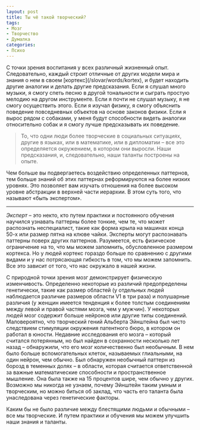 ```yaml
---
layout: post
title: Ты чё такой творческий?
tags:
- Мозг
- Творчество
- Думалка
categories:
- Психо
---
```

<article>
С точки зрения воспитания у всех различный жизненный опыт. Следовательно, каждый строит отличные от других модели мира и знания о нем в своем [кортекс](/slovar/words/kortex), и будет находить другие аналогии и делать другие предсказания. 
Если я слушал много музыки, я смогу спеть песню в другой тональности и сыграть простую мелодию на другом инструменте. Если я почти не слушал музыку, я не смогу осуществить этого. 
Если я изучал физику, я смогу объяснить поведение повседневных объектов на основе законов физики.
Если я вырос рядом с собаками, у меня будут способности видеть аналогии относительно собак и я смогу лучше предсказывать их поведение. 

>То, что одни люди более творческие в социальных ситуациях, другие в языках, или в математике, или в дипломатии – все это определяется окружением, в котором они выросли. Наши предсказания, и, следовательно, наши таланты построены на опыте.

Чем больше вы подвергаетесь воздействию определенных паттернов, тем больше знаний об этих паттернах реформируются на более низких уровнях. Это позволяет вам изучать отношения на более высоком уровне абстракции в верхней части иерархии. 
В этом суть того, что называют «быть экспертом». 

---------------------------------
*Эксперт* – это некто, кто путем практики и постоянного обучения научился узнавать паттерны более тонкие, чем те, что может распознать неспециалист, такие как форма крыла на машинах конца 50-х или размер пятна на клюве чайки. 
Эксперты могут распознавать паттерны поверх других паттернов. 
Разумеется, есть физическое ограничение на то, что мы можем запомнить, обусловленное размером кортекса. Но у людей кортекс гораздо больше по сравнению с другими видами и у нас потрясающая гибкость в том, что мы можем запомнить. Все это зависит от того, что нас окружало в нашей жизни.

С природной точки зрения мозг демонстрирует физическую изменчивость. Определенно некоторые из различий предопределены генетически, такие как размер областей (у отдельных людей наблюдается различие размеров области V1 в три раза) и полушарные различия (у женщин имеется тенденция к более толстым соединениям между левой и правой частями мозга, чем у мужчин). У некоторых людей мозг содержит больше нейронов или другие типы соединений. Маловероятно, что творческий гений Альберта Эйнштейна был чисто следствием стимуляции окружения патентного бюро, в котором он работал в юности. Недавние исследования его мозга – который считался потерянным, но был найден в сохранности несколько лет назад – обнаружили, что его мозг количественно был необычным. В нем было больше вспомогательных клеток, называемых глиальными, на один нейрон, чем обычно. Был обнаружен необычный паттерн из борозд в теменных долях – в области, которая считается ответственной за важные математические способности и пространственное мышление. Она была также на 15 процентов шире, чем обычно у других. Возможно мы никогда не узнаем, почему Эйнштейн таким умным и творческим, но можно биться об заклад, что часть его таланта была унаследована через генетические факторы.

Каким бы не было различие между блестящими людьми и обычными – все мы творческие. И путем практики и обучения мы можем улучшить наши знания и таланты.
</article>